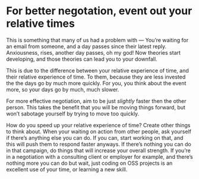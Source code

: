 # For better negotation, event out your relative times


This is something that many of us had a problem with — You’re waiting for an
email from someone, and a day passes since their latest reply. Anxiousness,
rises, another day passes, oh my god! Now theories start developing, and those
theories can lead you to your downfall.

This is due to the difference between your relative experience of time, and
their relative experience of time. To them, because they are less invested the
the days go by much more quickly. For you, you think about the event more, so
your days go by much, much slower.

For more effective negotiation, aim to be just _slightly_ faster then the
other person. This takes the benefit that you will be moving things forward,
but won’t sabotage yourself by trying to move too quickly.

How do you speed up your relative experience of time? Create other things to
think about. When your waiting on action from other people, ask yourself if
there’s anything else you can do. If you can, start working on that, and this
will push them to respond faster anyways. If there’s nothing you can do in
that campaign, do things that will increase your overall strength. If you’re
in a negotiation with a consulting client or employer for example, and there’s
nothing more you can do but wait, just coding on OSS projects is an excellent
use of your time, or learning a new skill.

